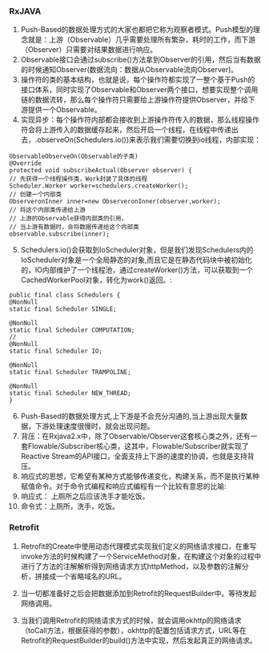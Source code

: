 ### RxJAVA
1. Push-Based的数据处理方式的大家也都把它称为观察者模式。Push模型的理念就是：上游（Observable）几乎需要处理所有繁杂，耗时的工作，而下游（Observer）只需要对结果数据进行响应。
2. Observable接口会通过subscribe()方法拿到Observer的引用，然后当有数据的时候通知Observer(数据流向：数据从Observable流向Observer)。
3. 操作符的类的基本结构，也就是说，每个操作符都实现了一整个基于Push的接口体系，同时实现了Observable和Observer两个接口，想要实现整个调用链的数据流转，那么每个操作符只需要给上游操作符提供Observer，并给下游提供一个Observable。
4. 实现异步：每个操作符内部都会接收到上游操作符传入的数据，那么线程操作符会将上游传入的数据缓存起来，然后开启一个线程，在线程中传递出去，.observeOn(Schedulers.io())来表示我们需要切换到io线程，内部实现：
```
ObservableObserveOn(Observable的子类)
@Override
protected void subscribeActual(Observer observer) {
// 先获得一个线程操作类，Work封装了具体的线程
Scheduler.Worker worker=schedulers.createWorker();
// 创建一个内部类
ObserveronInner inner=new ObserveronInner(observer,worker);
// 将这个内部类传递给上游
// 上游的Observable获得内部类的引用，
// 当上游有数据时，会将数据传递给这个内部类
observable.subscribe(inner);
```
5. Schedulers.io()会获取到IoScheduler对象，但是我们发现Schedulers内的IoScheduler对象是一个全局静态的对象,而且它是在静态代码块中被初始化的，IO内部维护了一个线程池，通过createWorker()方法，可以获取到一个CachedWorkerPool对象，转化为work()返回。:
```
public final class Schedulers {
@NonNull
static final Scheduler SINGLE;

@NonNull
static final Scheduler COMPUTATION;
//
@NonNull
static final Scheduler IO;

@NonNull
static final Scheduler TRAMPOLINE;

@NonNull
static final Scheduler NEW_THREAD;
}
```

6. Push-Based的数据处理方式,上下游是不会充分沟通的,当上游出现大量数据，下游处理速度很慢时，就会出现问题。
7. 背压：在Rxjava2.x中，除了Observable/Observer这套核心类之外，还有一套Flowable/Subscriber核心类，这其中，Flowable/Subscriber就实现了Reactive Stream的API接口，全面支持上下游的速度的协调，也就是支持背压。
9. 响应式的思想，它希望有某种方式能够传递变化，构建关系，而不是执行某种赋值命令。对于命令式编程和响应式编程有一个比较有意思的比喻:
1. 响应式： 上厕所之后应该洗手才能吃饭。
2. 命令式：上厕所，洗手，吃饭。

### Retrofit
1. Retrofit的Create中使用动态代理模式实现我们定义的网络请求接口，在重写invoke方法的时候构建了一个ServiceMethod对象，在构建这个对象的过程中进行了方法的注解解析得到网络请求方式httpMethod，以及参数的注解分析，拼接成一个省略域名的URL。

2. 当一切都准备好之后会把数据添加到Retrofit的RequestBuilder中。等待发起网络调用。

3. 当我们调用Retrofit的网络请求方式的时候，就会调用okhttp的网络请求（toCall方法，根据获得的参数），okhttp的配置包括请求方式，URL等在Retrofit的RequestBuilder的build()方法中实现，然后发起真正的网络请求。

